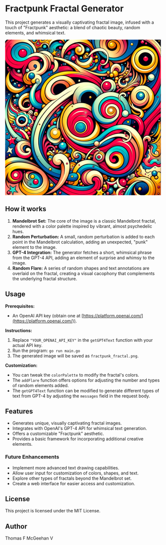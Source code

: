 # Fractpunk Fractal Generator

This project generates a visually captivating fractal image, infused with a touch of "Fractpunk" aesthetic: a blend of chaotic beauty, random elements, and whimsical text.

![Fractpunk Fractal](assets/hi.webp)

## How it works

1. **Mandelbrot Set:** The core of the image is a classic Mandelbrot fractal, rendered with a color palette inspired by vibrant, almost psychedelic hues.
2. **Random Perturbation:** A small, random perturbation is added to each point in the Mandelbrot calculation, adding an unexpected, "punk" element to the image.
3. **GPT-4 Integration:** The generator fetches a short, whimsical phrase from the GPT-4 API, adding an element of surprise and whimsy to the image.
4. **Random Flare:** A series of random shapes and text annotations are overlaid on the fractal, creating a visual cacophony that complements the underlying fractal structure.

## Usage

**Prerequisites:**

* An OpenAI API key (obtain one at [https://platform.openai.com/](https://platform.openai.com/)).

**Instructions:**

1. Replace `"YOUR_OPENAI_API_KEY"` in the `getGPT4Text` function with your actual API key.
2. Run the program: `go run main.go`
3. The generated image will be saved as `fractpunk_fractal.png`.

**Customization:**

* You can tweak the `colorPalette` to modify the fractal's colors.
* The `addFlare` function offers options for adjusting the number and types of random elements added.
* The `getGPT4Text` function can be modified to generate different types of text from GPT-4 by adjusting the `messages` field in the request body.

## Features

* Generates unique, visually captivating fractal images.
* Integrates with OpenAI's GPT-4 API for whimsical text generation.
* Offers a customizable "Fractpunk" aesthetic.
* Provides a basic framework for incorporating additional creative elements.

### Future Enhancements

* Implement more advanced text drawing capabilities.
* Allow user input for customization of colors, shapes, and text.
* Explore other types of fractals beyond the Mandelbrot set.
* Create a web interface for easier access and customization.

## License

This project is licensed under the MIT License.

## Author

Thomas F McGeehan V

